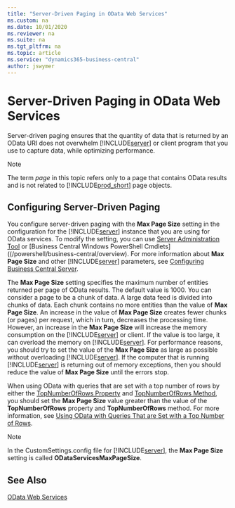 ```yaml
---
title: "Server-Driven Paging in OData Web Services"
ms.custom: na
ms.date: 10/01/2020
ms.reviewer: na
ms.suite: na
ms.tgt_pltfrm: na
ms.topic: article
ms.service: "dynamics365-business-central"
author: jswymer
---
```

# Server-Driven Paging in OData Web Services
Server-driven paging ensures that the quantity of data that is returned by an OData URI does not overwhelm [!INCLUDE[server](../developer/includes/server.md)] or client program that you use to capture data, while optimizing performance.  
  
> [!NOTE] 
>  The term *page* in this topic refers only to a page that contains OData results and is not related to [!INCLUDE[prod_short](../developer/includes/prod_short.md)] page objects.  
  
## Configuring Server-Driven Paging  
 You configure server-driven paging with the **Max Page Size** setting in the configuration for the [!INCLUDE[server](../developer/includes/server.md)] instance that you are using for OData services. To modify the setting, you can use [Server Administration Tool](../administration/administration-tool.md) or [Business Central Windows PowerShell Cmdlets]((/powershell/business-central/overview). For more information about **Max Page Size** and other [!INCLUDE[server](../developer/includes/server.md)] parameters, see [Configuring Business Central Server](../administration/configure-server-instance.md).  
  
 The **Max Page Size** setting specifies the maximum number of entities returned per page of OData results. The default value is 1000. You can consider a page to be a chunk of data. A large data feed is divided into chunks of data. Each chunk contains no more entities than the value of **Max Page Size**. An increase in the value of **Max Page Size** creates fewer chunks \(or pages\) per request, which in turn, decreases the processing time. However, an increase in the **Max Page Size** will increase the memory consumption on the [!INCLUDE[server](../developer/includes/server.md)] or client. If the value is too large, it can overload the memory on [!INCLUDE[server](../developer/includes/server.md)]. For performance reasons, you should try to set the value of the **Max Page Size** as large as possible without overloading [!INCLUDE[server](../developer/includes/server.md)]. If the computer that is running [!INCLUDE[server](../developer/includes/server.md)] is returning out of memory exceptions, then you should reduce the value of **Max Page Size** until the errors stop.  
  
 When using OData with queries that are set with a top number of rows by either the [TopNumberOfRows Property](../developer/properties/devenv-TopNumberOfRows-Property.md) and [TopNumberOfRows Method](../developer/methods-auto/query/queryinstance-topnumberofrows-method.md), you should set the **Max Page Size** value greater than the value of the **TopNumberOfRows** property and **TopNumberOfRows** method. For more information, see [Using OData with Queries That are Set with a Top Number of Rows](use-odata-with-queries-set-with-top-number-of-rows.md).  
  
> [!NOTE] 
> In the CustomSettings.config file for [!INCLUDE[server](../developer/includes/server.md)], the **Max Page Size** setting is called **ODataServicesMaxPageSize**.  
  
## See Also  
 [OData Web Services](OData-Web-Services.md)  